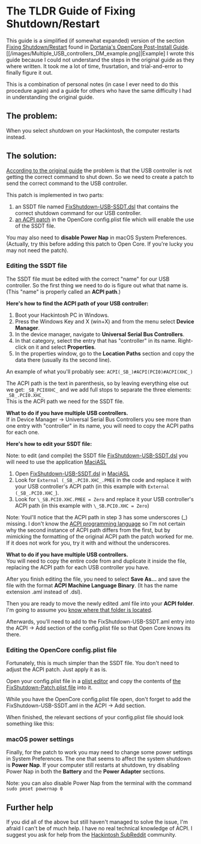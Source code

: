 # The TLDR Guide of Fixing Shutdown/Restart

This guide is a simplified (if somewhat expanded) version of the section [Fixing Shutdown/Restart](https://dortania.github.io/OpenCore-Post-Install/usb/misc/shutdown.html#fixing-shutdown-restart) found in [Dortania's OpenCore Post-Install Guide](https://dortania.github.io/OpenCore-Post-Install/).  
[[/images/Multiple_USB_controllers_DM_example.png]|Example]
I wrote this guide  because I could not understand the steps in the original guide as they where written. It took me a lot of time, frusrtation, and trial-and-error to finally figure it out. 
 
This is a combination of personal notes (in case I ever need to do this procedure again) and a guide for others who have the same difficulty I had in understanding the original guide.

## The problem:
When you select *shutdown* on your Hackintosh, the computer restarts instead.


## The solution:
[According to the original guide](https://dortania.github.io/OpenCore-Post-Install/usb/misc/shutdown.html#fixing-shutdown-restart) the problem is that the USB controller is not getting the correct command to shut down. So we need to create a patch to send the correct command to the USB controller.

This patch is implemented in two parts:  
1. an SSDT file named [FixShutdown-USB-SSDT.dsl](https://github.com/dortania/OpenCore-Post-Install/blob/master/extra-files/FixShutdown-USB-SSDT.dsl) that contains the correct shutdown command for our USB controller.  
2. [an ACPI patch](https://github.com/dortania/OpenCore-Post-Install/blob/master/extra-files/FixShutdown-Patch.plist) in the OpenCore config.plist file which will enable the use of the SSDT file.

You may also need to **disable Power Nap** in macOS System Preferences. (Actually, try this before adding this patch to Open Core. If you're lucky you may not need the patch).

### Editing the SSDT file
The SSDT file must be edited with the correct "name" for our USB controller. So the first thing we need to do is figure out what that name is. (This "name" is properly called an **ACPI path**.)  

**Here's how to find the ACPI path of your USB controller:**  

1. Boot your Hackintosh PC in Windows.  
2. Press the Windows Key and X (win+X) and from the menu select **Device Manager**.   
3. In the device manager, navigate to **Universal Serial Bus Controllers**.  
4. In that category, select the entry that has "controller" in its name. Right-click on it and select **Properties**.  
5. In the properties window, go to the **Location Paths** section and copy the data there (usually its the second line).

An example of what you'll probably see: `ACPI(_SB_)#ACPI(PCI0)#ACPI(XHC_)`  
	
The ACPI path is the text in parenthesis, so by leaving everything else out we get: `_SB_PCI0XHC_` and we add full stops to separate the three elements: `_SB_.PCI0.XHC_`   
This is the ACPI path we need for the SSDT file.  

**What to do if you have multiple USB controllers.**  
If in Device Manager -> Universal Serial Bus Controllers you see more than one entry with "controller" in its name, you will need to copy the ACPI paths for each one.

**Here's how to edit your SSDT file:** 

Note: to edit (and compile) the SSDT file [FixShutdown-USB-SSDT.dsl](https://github.com/dortania/OpenCore-Post-Install/blob/master/extra-files/FixShutdown-USB-SSDT.dsl) you will need to use the application [MaciASL](https://github.com/acidanthera/MaciASL/releases/) 

1. Open [FixShutdown-USB-SSDT.dsl](https://github.com/dortania/OpenCore-Post-Install/blob/master/extra-files/FixShutdown-USB-SSDT.dsl) in [MaciASL](https://github.com/acidanthera/MaciASL) 
2. Look for `External (_SB_.PCI0.XHC_.PMEE` in the code and replace it with your USB controller's ACPI path (in this example with `External (_SB_.PCI0.XHC_`).
3. Look for `\_SB.PCI0.XHC.PMEE = Zero` and replace it your USB controller's ACPI path (in this example with `\_SB.PCI0.XHC = Zero`)

Note: Youl'll notice that the ACPI path in step 3 has some underscores (_) missing. I don't know the [ACPI programming language](https://acpica.org/sites/acpica/files/acpica-reference_19.pdf) so I'm not certain why the second instance of ACPI path differs from the first, but by mimicking the formatting of the original ACPI path the patch worked for me. If it does not work for you, try it with and without the underscores.

**What to do if you have multiple USB controllers.**  
You will need to copy the entire code from and duplicate it inside the file, replacing the ACPI path for each USB controller you have.


After you finish editing the file, you need to select **Save As...** and save the file with the format **ACPI Machine Language Binary**. (It has the name extension .aml instead of .dsl).

Then you are ready to move the newly edited .aml file into your **ACPI folder**. I'm going to assume you [know where that folder is located](https://dortania.github.io/Getting-Started-With-ACPI/ssdt-methods/ssdt-easy.html#adding-to-opencore).

Afterwards, you'll need to add to the FixShutdown-USB-SSDT.aml entry into the ACPI -> Add section of the config.plist file so that Open Core knows its there.

### Editing the OpenCore config.plist file

Fortunately, this is much simpler than the SSDT file. You don't need to adjust the ACPI patch. Just apply it as is.

Open your config.plist file in a [plist editor](https://github.com/corpnewt/ProperTree) and copy the contents of [the FixShutdown-Patch.plist file](https://github.com/dortania/OpenCore-Post-Install/blob/master/extra-files/FixShutdown-Patch.plist) into it.

While you have the OpenCore config.plist file open, don't forget to add the FixShutdown-USB-SSDT.aml in the ACPI -> Add section.

When finished, the relevant sections of your config.plist file should look something like this:


### macOS power settings

Finally, for the patch to work you may need to change some power settings in System Preferences. The one that seems to affect the system shutdown is **Power Nap**. If your computer still restarts at shutdown, try disabling Power Nap in both the **Battery** and the **Power Adapter** sections.

Note: you can also disable Power Nap from the terminal with the command `sudo pmset powernap 0` 

## Further help
If you did all of the above but still haven't managed to solve the issue, I'm afraid I can't be of much help. I have no real technical knowledge of ACPI. I suggest you ask for help from the [Hackintosh SubReddit](https://www.reddit.com/r/hackintosh/) community.

